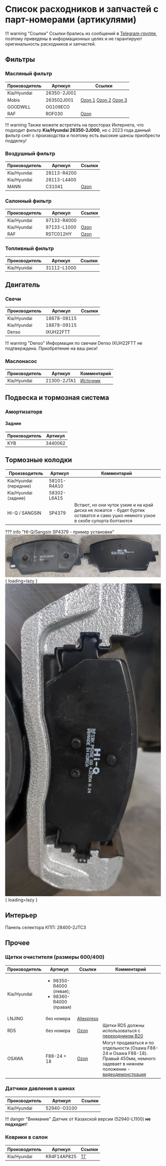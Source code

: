 # Список расходников и запчастей с парт-номерами (артикулями)

!!! warning "Ссылки"
    Ссылки брались из сообщений в [Telegram-группе](https://t.me/Kia_Sportage_5_Turbo), поэтому приведены в информационных целях и не гарантируют оригинальность расходников и запчастей.

## Фильтры
### Масляный фильтр

| Производитель | Артикул   | Ссылки |
|---|---|---|
| Kia/Hyundai | 26350-2J001 | |
| Mobis | 263502J001 | [Ozon 1](https://ozon.ru/t/4eeSU93)  [Ozon 2](https://ozon.ru/t/1GiNefD) [Ozon 3](https://ozon.ru/t/GNhCXIt) | 
| GOODWILL | OG109ECO | |
| RAF | ROF030 | [Ozon](https://ozon.ru/t/dhkzJOt )|


!!! warning
    Также можете встретить на просторах Интернета, что подходит фильтр **Kia/Hyundai 26350-2J000**, но с 2023 года данный фильтр снят с производства и поэтому есть высокие шансы приобрести подделку!

### Воздушный фильтр

| Производитель | Артикул   | Ссылки |
|---|---|---|
| Kia/Hyundai | 28113-R4200 | |
| Kia/Hyundai | 28113-L4400 | |
| MANN | C31041 | [Ozon](https://ozon.ru/t/WfhnjMy) | 

### Салонный фильтр

| Производитель | Артикул   | Ссылки |
|---|---|---|
| Kia/Hyundai | 97133-R4000 | |
| Kia/Hyundai | 97133-L1000 |[Ozon](https://ozon.ru/t/M44a7ZG) |
| RAF | RSTC012HY | [Ozon](https://ozon.ru/t/WNN3ecS) |

### Топливный фильтр

| Производитель | Артикул   | Ссылки |
|---|---|---|
| Kia/Hyundai | 31112-L1000  | |

## Двигатель
### Свечи
| Производитель | Артикул   | Ссылки |
|---|---|---|
| Kia/Hyundai | 18878-08115 | |
| Kia/Hyundai | 18878-09115 | |
| Denso |  IXUH22FTT||

!!! warning "Denso"
    Информация по свечам Denso IXUH22FTT не подтверждена. Приобретение на ваш риск!

### Маслонасос
| Производитель | Артикул   | Комментарий |
|---|---|---|
| Kia/Hyundai | 21300-2JTA1 | [Источник](https://t.me/Kia_Sportage_5_Turbo/36156/116653) |

## Подвеска и тормозная система

### Амортизаторв
#### Задние
| Производитель | Артикул   |
|---|---|
| KYB | 3440062 |

## Тормозные колодки
| Производитель | Артикул | Комментарий |
|---|---|---|
| Kia/Hyundai (передние) | 58101-R4A10 |  |
| Kia/Hyundai (задние)| 58302-L6A15 |  |
| HI-Q / SANGSIN | SP4379 | Встают, но они чуток узкие и на край диска не ложатся - будет буртик оставатся и само ушко немного узкое в скобе супорта болтаются|

??? info "HI-Q/Sangsin SP4379 - пример установки"
    ![Image title](../images/HI-Q_SANGSIN_SP4379-1.jpg){ loading=lazy }
    ![Image title](../images/HI-Q_SANGSIN_SP4379-2.jpg){ loading=lazy }

## Интерьер

Панель селектора КПП: 28400-2JTC3 

[//]: # (Надо добавить фото)

## Прочее
### Щетки очистителя (размеры 600/400)

| Производитель | Артикул | Ссылки | Комментарий|
|---|---|---| --- |
| Kia/Hyundai | <ul><li> 98350-R4000 (левая); <br> <li> 98360-R4000  (правая) </ul> | | |
| LNJING | без номера | [Aliexpress](https://aliexpress.ru/item/1005009068323895.html) | |
|RD5| без номера |[Ozon](https://ozon.ru/t/h1orqeG)| Щетки RD5 должны использоваться с [переходником B20](../expluatation/accessories.md)|
| OSAWA | F88-24 + 18 | [Ozon](https://ozon.ru/t/dQ7Kq08)| Могут продаваться и по отдельности (Osawa F88-24 и Osawa F88-18). Правый 450мм, немного задевает в нижнем положении - [видеодемонстрация](https://t.me/Kia_Sportage_5_Turbo/36159/117977?single) |
 
### Датчики давления в шинах

| Производитель | Артикул | Ссылки |
|---|---|---|
| Kia/Hyundai | 52940-O3100 | |

!!! danger "Внимание"
    Датчик от Казахской версии (52940-L1100) **не подходит**!

### Коврики в салон

| Производитель | Артикул | Ссылки |
|---|---|---|
| Kia/Hyundai | KR4F14AP825 | [ТГ](https://t.me/Kia_Sportage_5_Turbo/36159/117860)|

